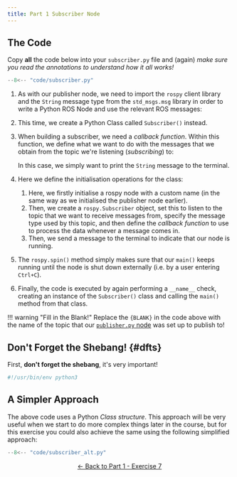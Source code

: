 ```yaml
---  
title: Part 1 Subscriber Node  
---
```


## The Code

Copy **all** the code below into your `subscriber.py` file and (again) *make sure you read the annotations to understand how it all works!*

```python title="subscriber.py"
--8<-- "code/subscriber.py"
```

1. As with our publisher node, we need to import the `rospy` client library and the `String` message type from the `std_msgs.msg` library in order to write a Python ROS Node and use the relevant ROS messages:

2. This time, we create a Python Class called `Subscriber()` instead.

3. When building a subscriber, we need a *callback function*. Within this function, we define what we want to do with the messages that we obtain from the topic we're listening (*subscribing*) to:

    In this case, we simply want to print the `String` message to the terminal.

4. Here we define the initialisation operations for the class:

    1. Here, we firstly initialise a rospy node with a custom name (in the same way as we initialised the publisher node earlier). 
    1. Then, we create a `rospy.Subscriber` object, set this to listen to the topic that we want to receive messages from, specify the message type used by this topic, and then define the *callback function* to use to process the data whenever a message comes in.
    1. Then, we send a message to the terminal to indicate that our node is running.

5. The `rospy.spin()` method simply makes sure that our `main()` keeps running until the node is shut down externally (i.e. by a user entering `Ctrl+C`).

6. Finally, the code is executed by again performing a `__name__` check, creating an instance of the `Subscriber()` class and calling the `main()` method from that class.

!!! warning "Fill in the Blank!"
    Replace the `{BLANK}` in the code above with the name of the topic that our [`publisher.py` node](../publisher) was set up to publish to!

## Don't Forget the Shebang! {#dfts}

First, **don't forget the shebang**, it's very important!

```python
#!/usr/bin/env python3
```

## A Simpler Approach

The above code uses a Python *Class structure*.  This approach will be very useful when we start to do more complex things later in the course, but for this exercise you could also achieve the same using the following simplified approach:

```python
--8<-- "code/subscriber_alt.py"
```

<p align="center">
  <a href="../../part1#ex7_ret">&#8592; Back to Part 1 - Exercise 7</a>
</p>